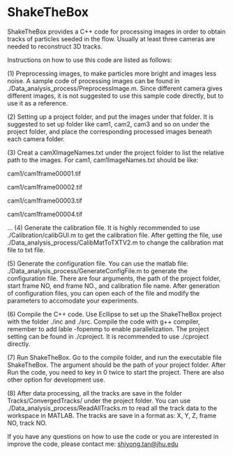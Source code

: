 # ShakeTheBox

ShakeTheBox provides a C++ code for processing images in order to obtain tracks of particles seeded in the flow. Usually at least three cameras are needed to reconstruct 3D tracks.

Instructions on how to use this code are listed as follows:

(1) Preprocessing images, to make particles more bright and images less noise. A sample code of processing images can be found in  ./Data_analysis_process/PreprocessImage.m. Since different camera gives different images, it is not suggested to use this sample code directly, but to use it as a reference.

(2) Setting up a project folder, and put the images under that folder. It is suggested to set up folder like cam1, cam2, cam3 and so on under the project folder, and place the corresponding processed images beneath each camera folder.

(3) Creat a camXImageNames.txt under the project folder to list the relative path to the images. For cam1, cam1ImageNames.txt should be like:

cam1/cam1frame00001.tif

cam1/cam1frame00002.tif

cam1/cam1frame00003.tif

cam1/cam1frame00004.tif

...
(4) Generate the calibration file. It is highly recommended to use ./Calibration/calibGUI.m to get the calibration file. After getting the file, use ./Data_analysis_process/CalibMatToTXTV2.m to change the calibration mat file to txt file.

(5) Generate the configuration file. You can use the matlab file: ./Data_analysis_process/GenerateConfigFile.m to generate the configuration file. There are four arguments, the path of the project folder, start frame NO, end frame NO., and calibration file name. After generation of configuration files, you can open each of the file and modify the parameters to accomodate your experiments.

(6) Compile the C++ code. Use Ecllipse to set up the ShakeTheBox project with the folder ./inc and ./src. Compile the code with g++ compiler, remember to add lable -fopenmp to enable parallelization. The project setting can be found in ./cproject. It is recommended to use ./cproject directly.

(7) Run ShakeTheBox. Go to the compile folder, and run the executable file ShakeTheBox. The argument should be the path of your project folder. After Run the code, you need to key in 0 twice to start the project. There are also other option for development use. 

(8) After data processing, all the tracks are save in the folder Tracks/ConvergedTracks/ under the project folder. You can use ./Data_analysis_process/ReadAllTracks.m to read all the track data to the workspace in MATLAB. The tracks are save in a format as: X, Y, Z, frame NO, track NO.

If you have any questions on how to use the code or you are interested in improve the code, please contact me: shiyong.tan@jhu.edu
